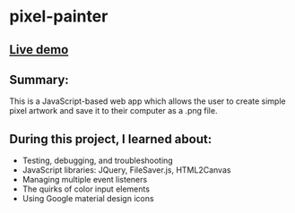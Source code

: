 # pixel-painter

## [Live demo](https://s-hens.github.io/pixel-painter/)

## Summary:

This is a JavaScript-based web app which allows the user to create simple pixel artwork and save it to their computer as a .png file.

## During this project, I learned about:

- Testing, debugging, and troubleshooting
- JavaScript libraries: JQuery, FileSaver.js, HTML2Canvas
- Managing multiple event listeners
- The quirks of color input elements
- Using Google material design icons
